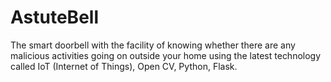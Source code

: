 # AstuteBell

The smart doorbell with the facility of knowing whether there are any malicious activities going on outside your home using the latest technology called IoT (Internet of Things), Open CV, Python, Flask.
